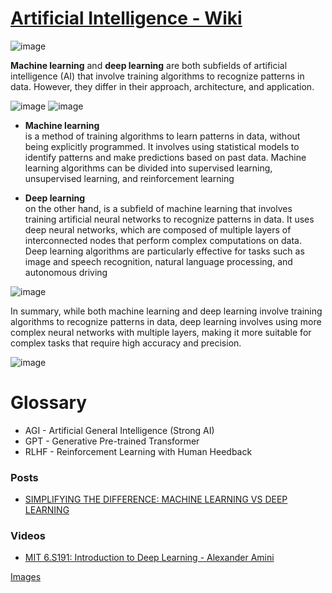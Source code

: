 # [Artificial Intelligence - Wiki](https://en.wikipedia.org/wiki/Artificial_intelligence)

![image](https://user-images.githubusercontent.com/8178412/226201043-a01b3bfe-45fc-42c7-8a2e-7f583744efcd.png)

**Machine learning** and **deep learning** are both subfields of artificial intelligence (AI) that involve training algorithms to recognize patterns in data. However, they differ in their approach, architecture, and application.

![image](https://user-images.githubusercontent.com/8178412/226199074-eeacf7c1-6e81-49b5-b800-c1a43eca1a84.png)
![image](https://user-images.githubusercontent.com/8178412/226201520-6e78f603-ac7e-4977-833c-6be4cd261494.png)

- **Machine learning** <br/> 
is a method of training algorithms to learn patterns in data, without being explicitly programmed. It involves using statistical models to identify patterns and make predictions based on past data. Machine learning algorithms can be divided into supervised learning, unsupervised learning, and reinforcement learning

- **Deep learning** <br/>
on the other hand, is a subfield of machine learning that involves training artificial neural networks to recognize patterns in data. It uses deep neural networks, which are composed of multiple layers of interconnected nodes that perform complex computations on data. Deep learning algorithms are particularly effective for tasks such as image and speech recognition, natural language processing, and autonomous driving

![image](https://user-images.githubusercontent.com/8178412/226199227-43b50f96-4672-4740-a6c2-b558f50ef171.png)

In summary, while both machine learning and deep learning involve training algorithms to recognize patterns in data, deep learning involves using more complex neural networks with multiple layers, making it more suitable for complex tasks that require high accuracy and precision.

![image](https://user-images.githubusercontent.com/8178412/226199275-eefc4de8-1157-47fc-8e7c-0924268ea858.png)

# Glossary

- AGI - Artificial General Intelligence (Strong AI)
- GPT - Generative Pre-trained Transformer
- RLHF - Reinforcement Learning with Human Heedback
### Posts

- [SIMPLIFYING THE DIFFERENCE: MACHINE LEARNING VS DEEP LEARNING](https://www.scs.org.sg/articles/machine-learning-vs-deep-learning)

### Videos

- [MIT 6.S191: Introduction to Deep Learning - Alexander Amini](https://www.youtube.com/playlist?list=PLtBw6njQRU-rwp5__7C0oIVt26ZgjG9NI)

[Images](https://github.com/giokoguashvili/knowledge/issues/1#issuecomment-1475355532)